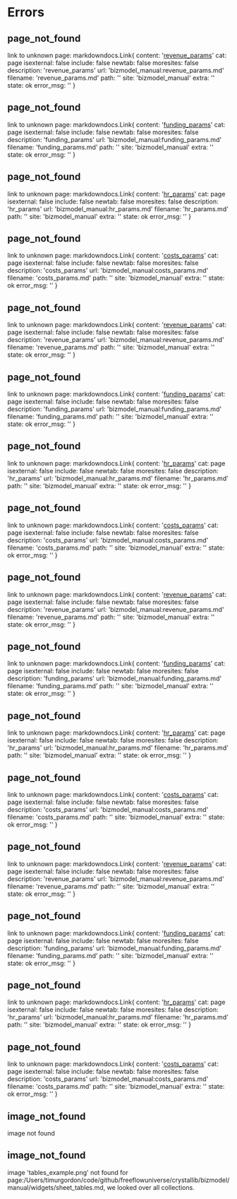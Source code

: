 # Errors



## page_not_found 

link to unknown page: markdowndocs.Link{
    content: '[revenue_params](bizmodel_manual:revenue_params.md)'
    cat: page
    isexternal: false
    include: false
    newtab: false
    moresites: false
    description: 'revenue_params'
    url: 'bizmodel_manual:revenue_params.md'
    filename: 'revenue_params.md'
    path: ''
    site: 'bizmodel_manual'
    extra: ''
    state: ok
    error_msg: ''
}


## page_not_found 

link to unknown page: markdowndocs.Link{
    content: '[funding_params](bizmodel_manual:funding_params.md)'
    cat: page
    isexternal: false
    include: false
    newtab: false
    moresites: false
    description: 'funding_params'
    url: 'bizmodel_manual:funding_params.md'
    filename: 'funding_params.md'
    path: ''
    site: 'bizmodel_manual'
    extra: ''
    state: ok
    error_msg: ''
}


## page_not_found 

link to unknown page: markdowndocs.Link{
    content: '[hr_params](bizmodel_manual:hr_params.md)'
    cat: page
    isexternal: false
    include: false
    newtab: false
    moresites: false
    description: 'hr_params'
    url: 'bizmodel_manual:hr_params.md'
    filename: 'hr_params.md'
    path: ''
    site: 'bizmodel_manual'
    extra: ''
    state: ok
    error_msg: ''
}


## page_not_found 

link to unknown page: markdowndocs.Link{
    content: '[costs_params](bizmodel_manual:costs_params.md)'
    cat: page
    isexternal: false
    include: false
    newtab: false
    moresites: false
    description: 'costs_params'
    url: 'bizmodel_manual:costs_params.md'
    filename: 'costs_params.md'
    path: ''
    site: 'bizmodel_manual'
    extra: ''
    state: ok
    error_msg: ''
}


## page_not_found 

link to unknown page: markdowndocs.Link{
    content: '[revenue_params](bizmodel_manual:revenue_params.md)'
    cat: page
    isexternal: false
    include: false
    newtab: false
    moresites: false
    description: 'revenue_params'
    url: 'bizmodel_manual:revenue_params.md'
    filename: 'revenue_params.md'
    path: ''
    site: 'bizmodel_manual'
    extra: ''
    state: ok
    error_msg: ''
}


## page_not_found 

link to unknown page: markdowndocs.Link{
    content: '[funding_params](bizmodel_manual:funding_params.md)'
    cat: page
    isexternal: false
    include: false
    newtab: false
    moresites: false
    description: 'funding_params'
    url: 'bizmodel_manual:funding_params.md'
    filename: 'funding_params.md'
    path: ''
    site: 'bizmodel_manual'
    extra: ''
    state: ok
    error_msg: ''
}


## page_not_found 

link to unknown page: markdowndocs.Link{
    content: '[hr_params](bizmodel_manual:hr_params.md)'
    cat: page
    isexternal: false
    include: false
    newtab: false
    moresites: false
    description: 'hr_params'
    url: 'bizmodel_manual:hr_params.md'
    filename: 'hr_params.md'
    path: ''
    site: 'bizmodel_manual'
    extra: ''
    state: ok
    error_msg: ''
}


## page_not_found 

link to unknown page: markdowndocs.Link{
    content: '[costs_params](bizmodel_manual:costs_params.md)'
    cat: page
    isexternal: false
    include: false
    newtab: false
    moresites: false
    description: 'costs_params'
    url: 'bizmodel_manual:costs_params.md'
    filename: 'costs_params.md'
    path: ''
    site: 'bizmodel_manual'
    extra: ''
    state: ok
    error_msg: ''
}


## page_not_found 

link to unknown page: markdowndocs.Link{
    content: '[revenue_params](bizmodel_manual:revenue_params.md)'
    cat: page
    isexternal: false
    include: false
    newtab: false
    moresites: false
    description: 'revenue_params'
    url: 'bizmodel_manual:revenue_params.md'
    filename: 'revenue_params.md'
    path: ''
    site: 'bizmodel_manual'
    extra: ''
    state: ok
    error_msg: ''
}


## page_not_found 

link to unknown page: markdowndocs.Link{
    content: '[funding_params](bizmodel_manual:funding_params.md)'
    cat: page
    isexternal: false
    include: false
    newtab: false
    moresites: false
    description: 'funding_params'
    url: 'bizmodel_manual:funding_params.md'
    filename: 'funding_params.md'
    path: ''
    site: 'bizmodel_manual'
    extra: ''
    state: ok
    error_msg: ''
}


## page_not_found 

link to unknown page: markdowndocs.Link{
    content: '[hr_params](bizmodel_manual:hr_params.md)'
    cat: page
    isexternal: false
    include: false
    newtab: false
    moresites: false
    description: 'hr_params'
    url: 'bizmodel_manual:hr_params.md'
    filename: 'hr_params.md'
    path: ''
    site: 'bizmodel_manual'
    extra: ''
    state: ok
    error_msg: ''
}


## page_not_found 

link to unknown page: markdowndocs.Link{
    content: '[costs_params](bizmodel_manual:costs_params.md)'
    cat: page
    isexternal: false
    include: false
    newtab: false
    moresites: false
    description: 'costs_params'
    url: 'bizmodel_manual:costs_params.md'
    filename: 'costs_params.md'
    path: ''
    site: 'bizmodel_manual'
    extra: ''
    state: ok
    error_msg: ''
}


## page_not_found 

link to unknown page: markdowndocs.Link{
    content: '[revenue_params](bizmodel_manual:revenue_params.md)'
    cat: page
    isexternal: false
    include: false
    newtab: false
    moresites: false
    description: 'revenue_params'
    url: 'bizmodel_manual:revenue_params.md'
    filename: 'revenue_params.md'
    path: ''
    site: 'bizmodel_manual'
    extra: ''
    state: ok
    error_msg: ''
}


## page_not_found 

link to unknown page: markdowndocs.Link{
    content: '[funding_params](bizmodel_manual:funding_params.md)'
    cat: page
    isexternal: false
    include: false
    newtab: false
    moresites: false
    description: 'funding_params'
    url: 'bizmodel_manual:funding_params.md'
    filename: 'funding_params.md'
    path: ''
    site: 'bizmodel_manual'
    extra: ''
    state: ok
    error_msg: ''
}


## page_not_found 

link to unknown page: markdowndocs.Link{
    content: '[hr_params](bizmodel_manual:hr_params.md)'
    cat: page
    isexternal: false
    include: false
    newtab: false
    moresites: false
    description: 'hr_params'
    url: 'bizmodel_manual:hr_params.md'
    filename: 'hr_params.md'
    path: ''
    site: 'bizmodel_manual'
    extra: ''
    state: ok
    error_msg: ''
}


## page_not_found 

link to unknown page: markdowndocs.Link{
    content: '[costs_params](bizmodel_manual:costs_params.md)'
    cat: page
    isexternal: false
    include: false
    newtab: false
    moresites: false
    description: 'costs_params'
    url: 'bizmodel_manual:costs_params.md'
    filename: 'costs_params.md'
    path: ''
    site: 'bizmodel_manual'
    extra: ''
    state: ok
    error_msg: ''
}


## image_not_found 

image not found


## image_not_found 

image 'tables_example.png' not found for page:/Users/timurgordon/code/github/freeflowuniverse/crystallib/bizmodel/manual/widgets/sheet_tables.md, we looked over all collections.

